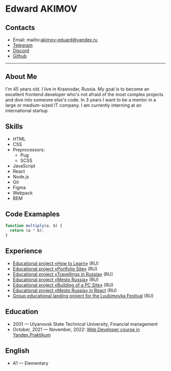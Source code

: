# Edward AKIMOV

## Contacts

* Email: mailto:akimov-eduard@yandex.ru
* [Telegram](https://t.me/akimoved)
* [Discord](https://discordapp.com/users/1043458110750195753/)
* [Github](https://github.com/akimoveduard)

---

## About Me

I'm 45 years old. I live in Krasnodar, Russia. My goal is to become an excellent frontend developer who's not afraid of the most complex projects and dive into someone else's code.  In 3 years I want to be a mentor in a large or medium-sized IT company. I am currently interning at an international startup.

## Skills

* HTML
* CSS
* Preprocessors:
	* Pug
	* SCSS
* JavaScript
* React
* Node.js
* Git
* Figma
* Webpack
* BEM

## Code Examaples

```js
function multiply(a, b) {
  return (a * b);
}
```

## Experience

* [Educational project «How to Learn»](https://akimoveduard.github.io/how-to-learn/) (RU)
* [Educational project «Portfolio Site»](https://akimoveduard.github.io/glo-academy-intensive/) (RU)
* [Educational project «Travellings in Russia»](https://akimoveduard.github.io/russian-travel/) (RU)
* [Educational project «Mesto Russia»](https://akimoveduard.github.io/mesto/) (RU)
* [Educational project «Building of a PC Site»](https://akimoveduard.github.io/glo-academy-intensive-2/) (RU)
* [Educational project «Mesto Russia» in React](https://akimoveduard.github.io/mesto-react/) (RU)
* [Group educational landing project for the Lyubimovka Festival](https://novvember.tk/lubimovka-landing/) (RU)

## Education

* 2001 — Ulyanovsk State Technical University, Financial management
* October, 2021 — November, 2022: [Web Developer course in Yandex.Praktikum](https://practicum.yandex.ru/web/)

## English

* A1 — Elementary
